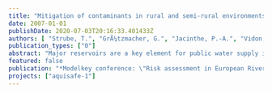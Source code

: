 ```yaml
---
title: "Mitigation of contaminants in rural and semi-rural environments to protect surface water for drinking water supply - the Aquisafe-project"
date: 2007-01-01
publishDate: 2020-07-03T20:16:33.401433Z
authors: [ "Strube, T.", "GrÃ¼tzmacher, G.", "Jacinthe, P.-A.", "Vidon, P.", "Tedesco, L." ]
publication_types: ["0"]
abstract: "Major reservoirs are a key element for public water supply in many countries. In Europe over 800 major reservoirs serve primarily this purpose. Eutrophication affects significant numbers of lakes and reservoirs, and is the well-known issue currently impacting drinking water supply reservoirs. In most cases, phosphorus is the principal cause of eutrophication, and therefore has been studied intensively. The presence of micro pollutants (e.g. pesticides, pharmaceutically active compounds - PhaCs) is not systematically monitored but some substances are very mobile and tend to resist degradation. Such contaminants have been detected in numerous surface water bodies (lakes, reservoirs and rivers). As agriculture is intensifying and land use is changing in many areas, the impact of diffuse pollution on water quality is expected to be more pervasive in the future. The project Aquisafe proposes to investigate the topic in a multi-step approach which will include: i) an analysis of the nature, occurrence and risk of surface water contamination, ii) a modelling approach to quantify the contaminants origin, load and repartition to assess the effects of adapted controlled measures, and iii) the development, adaptation or optimisation of the design and operation of mitigation zones (riparian corridors and small scale wetlands) to reduce downstream loads of pollutants. Thus, Aquisafe is a first step to establish the state-of-the-knowledge on current existing solutions, identify emerging issues and assess the feasibility of using models for the evaluation of mitigation zones for contaminants removal. Within the Aquisafe project it will expected: i) a recommendation on potential key substances to be targeted, also for further investigations, ii) an identification of drinking water source vulnerability to emerging contaminants using a coupled modelling approaches, and iii) an analysis of existing mitigation methods and scientific background for the construction of riparian corridors and/or constructed wetlands in order to mitigate trace contaminants entering the surface water."
featured: false
publication: "*Modelkey conference: \"Risk assessment in European River Basins - State of the Art and Future Challenges*"
projects: ["aquisafe-1"]
---
```


